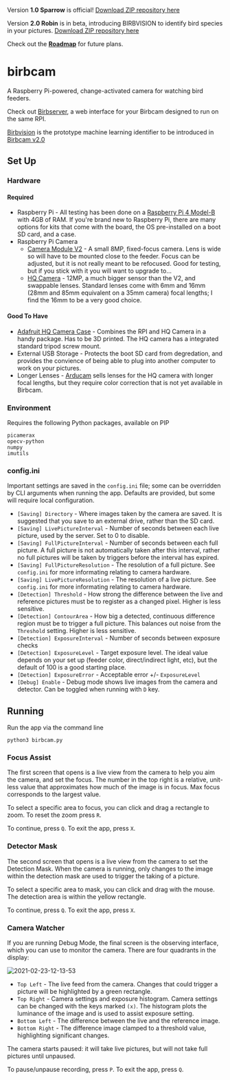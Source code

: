 Version **1.0 Sparrow** is official! [Download ZIP repository here](https://github.com/jdpdev/birbcam/releases/tag/v1.0)

Version **2.0 Robin** is in beta, introducing BIRBVISION to identify bird species in your pictures. [Download ZIP repository here](https://github.com/jdpdev/birbcam/releases/tag/v2.0-beta) 

Check out the **[Roadmap](https://github.com/jdpdev/birbcam/wiki/Roadmap)** for future plans.

# birbcam

A Raspberry Pi-powered, change-activated camera for watching bird feeders.

Check out [Birbserver](https://github.com/jdpdev/birbserver), a web interface for your Birbcam designed to run on the same RPI.

[Birbvision](https://github.com/jdpdev/birbvision) is the prototype machine learning identifier to be introduced in [Birbcam v2.0](https://github.com/jdpdev/birbcam/tree/v2.0-birbvision-dev)

## Set Up
### Hardware

#### Required
* Raspberry Pi - All testing has been done on a [Raspberry Pi 4 Model-B](https://www.raspberrypi.org/products/raspberry-pi-4-model-b/) with 4GB of RAM. If you're brand new to Raspberry Pi, there are many options for kits that come with the board, the OS pre-installed on a boot SD card, and a case.
* Raspberry Pi Camera
    * [Camera Module V2](https://www.raspberrypi.org/products/camera-module-v2/) - A small 8MP, fixed-focus camera. Lens is wide so will have to be mounted close to the feeder. Focus can be adjusted, but it is not really meant to be refocused. Good for testing, but if you stick with it you will want to upgrade to...
    * [HQ Camera](https://www.raspberrypi.org/products/raspberry-pi-high-quality-camera/) - 12MP, a much bigger sensor than the V2, and swappable lenses. Standard lenses come with 6mm and 16mm (28mm and 85mm equivalent on a 35mm camera) focal lengths; I find the 16mm to be a very good choice.

#### Good To Have
* [Adafruit HQ Camera Case](https://learn.adafruit.com/raspberry-pi-hq-camera-case) - Combines the RPI and HQ Camera in a handy package. Has to be 3D printed. The HQ camera has a integrated standard tripod screw mount.
* External USB Storage - Protects the boot SD card from degredation, and provides the convience of being able to plug into another computer to work on your pictures.
* Longer Lenses - [Arducam](https://www.arducam.com/product-category/lenses/) sells lenses for the HQ camera with longer focal lengths, but they require color correction that is not yet available in Birbcam.

### Environment

Requires the following Python packages, available on PIP
```
picamerax
opecv-python
numpy
imutils
```

### config.ini

Important settings are saved in the `config.ini` file; some can be overridden by CLI arguments when running the app. Defaults are provided, but some will require local configuration.

* `[Saving] Directory` - Where images taken by the camera are saved. It is suggested that you save to an external drive, rather than the SD card.
* `[Saving] LivePictureInterval` - Number of seconds between each live picture, used by the server. Set to 0 to disable.
* `[Saving] FullPictureInterval` - Number of seconds between each full picture. A full picture is not automatically taken after this interval, rather no full pictures will be taken by triggers before the interval has expired.
* `[Saving] FullPictureResolution` - The resolution of a full picture. See `config.ini` for more informating relating to camera hardware.
* `[Saving] LivePictureResolution` - The resolution of a live picture. See `config.ini` for more informating relating to camera hardware.
* `[Detection] Threshold` - How strong the difference between the live and reference pictures must be to register as a changed pixel. Higher is less sensitive.
* `[Detection] ContourArea` - How big a detected, continuous difference region must be to trigger a full picture. This balances out noise from the `Threshold` setting. Higher is less sensitive.
* `[Detection] ExposureInterval` - Number of seconds between exposure checks
* `[Detection] ExposureLevel` - Target exposure level. The ideal value depends on your set up (feeder color, direct/indirect light, etc), but the default of 100 is a good starting place. 
* `[Detection] ExposureError` - Acceptable error +/- `ExposureLevel`
* `[Debug] Enable` - Debug mode shows live images from the camera and detector. Can be toggled when running with `D` key.

## Running
Run the app via the command line

```python3 birbcam.py```

### Focus Assist
The first screen that opens is a live view from the camera to help you aim the camera, and set the focus. 
The number in the top right is a relative, unit-less value that approximates how much of the image is in focus. Max focus corresponds to the largest value.

To select a specific area to focus, you can click and drag a rectangle to zoom. To reset the zoom press `R`.

To continue, press `Q`.
To exit the app, press `X`.

### Detector Mask
The second screen that opens is a live view from the camera to set the Detection Mask. 
When the camera is running, only changes to the image within the detection mask are used to trigger the taking of a picture.

To select a specific area to mask, you can click and drag with the mouse. The detection area is within the yellow rectangle.

To continue, press `Q`.
To exit the app, press `X`.

### Camera Watcher
If you are running Debug Mode, the final screen is the observing interface, which you can use to monitor the camera. There are four quadrants in the display:

![2021-02-23-12-13-53](https://user-images.githubusercontent.com/6239142/111321415-480f7900-863e-11eb-83c0-5eb3b8734c4e.jpg)

- `Top Left` - The live feed from the camera. Changes that could trigger a picture will be highlighted by a green rectangle.
- `Top Right` - Camera settings and exposure histogram. Camera settings can be changed with the keys marked `(x)`. The histogram plots the luminance of the image and is used to assist exposure setting.
- `Bottom Left` - The difference between the live and the reference image.
- `Bottom Right` - The difference image clamped to a threshold value, highlighting significant changes.

The camera starts paused: it will take live pictures, but will not take full pictures until unpaused.

To pause/unpause recording, press `P`.
To exit the app, press `Q`.
